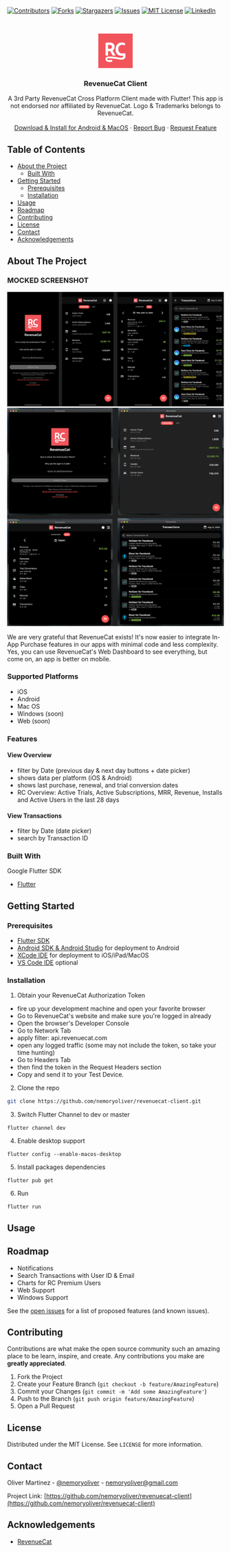 <!--
*** Thanks for checking out this README Template. If you have a suggestion that would
*** make this better, please fork the repo and create a pull request or simply open
*** an issue with the tag "enhancement".
*** Thanks again! Now go create something AMAZING! :D
-->





<!-- PROJECT SHIELDS -->
<!--
*** I'm using markdown "reference style" links for readability.
*** Reference links are enclosed in brackets [ ] instead of parentheses ( ).
*** See the bottom of this document for the declaration of the reference variables
*** for contributors-url, forks-url, etc. This is an optional, concise syntax you may use.
*** https://www.markdownguide.org/basic-syntax/#reference-style-links
-->
[![Contributors][contributors-shield]][contributors-url]
[![Forks][forks-shield]][forks-url]
[![Stargazers][stars-shield]][stars-url]
[![Issues][issues-shield]][issues-url]
[![MIT License][license-shield]][license-url]
[![LinkedIn][linkedin-shield]][linkedin-url]



<!-- PROJECT LOGO -->
<br />
<p align="center">
  <a href="https://github.com/nemoryoliver/revenuecat-client">
    <img src="assets/images/app_icon.png" alt="Logo" width="80" height="80">
  </a>

  <h3 align="center">RevenueCat Client</h3>

  <p align="center">
    A 3rd Party RevenueCat Cross Platform Client made with Flutter! This app is not endorsed nor affiliated by RevenueCat. Logo & Trademarks belongs to RevenueCat.
    <br />
    <br />
    <a href="https://github.com/nemoryoliver/revenuecat-client/releases">Download & Install for Android & MacOS</a>
    ·
    <a href="https://github.com/nemoryoliver/revenuecat-client/issues">Report Bug</a>
    ·
    <a href="https://github.com/nemoryoliver/revenuecat-client/issues">Request Feature</a>
  </p>
</p>



<!-- TABLE OF CONTENTS -->
## Table of Contents

* [About the Project](#about-the-project)
  * [Built With](#built-with)
* [Getting Started](#getting-started)
  * [Prerequisites](#prerequisites)
  * [Installation](#installation)
* [Usage](#usage)
* [Roadmap](#roadmap)
* [Contributing](#contributing)
* [License](#license)
* [Contact](#contact)
* [Acknowledgements](#acknowledgements)



<!-- ABOUT THE PROJECT -->
## About The Project

### MOCKED SCREENSHOT

[![RevenueCat Mobile App][screenshots-mobile]](https://github.com/nemoryoliver/revenuecat-client)
[![RevenueCat Desktop App][screenshots-desktop]](https://github.com/nemoryoliver/revenuecat-client)

We are very grateful that RevenueCat exists! It's now easier to integrate In-App Purchase features in our apps with minimal code and less complexity. Yes, you can use RevenueCat's Web Dashboard to see everything, but come on, an app is better on mobile. 

### Supported Platforms
- iOS
- Android
- Mac OS
- Windows (soon)
- Web (soon)

### Features
#### View Overview
- filter by Date (previous day & next day buttons + date picker)
- shows data per platform (iOS & Android)
- shows last purchase, renewal, and trial conversion dates
- RC Overview: Active Trials, Active Subscriptions, MRR, Revenue, Installs and Active Users in the last 28 days
#### View Transactions
- filter by Date (date picker)
- search by Transaction ID

### Built With
Google Flutter SDK
* [Flutter](https://flutter.dev)



<!-- GETTING STARTED -->
## Getting Started


### Prerequisites

* [Flutter SDK](https://flutter.dev)
* [Android SDK & Android Studio](https://developer.android.com/studio) for deployment to Android
* [XCode IDE](https://developer.apple.com/xcode/) for deployment to iOS/iPad/MacOS
* [VS Code IDE](https://code.visualstudio.com/) optional

### Installation

1. Obtain your RevenueCat Authorization Token
* fire up your development machine and open your favorite browser
* Go to RevenueCat's website and make sure you're logged in already
* Open the browser's Developer Console
* Go to Network Tab
* apply filter: api.revenuecat.com
* open any logged traffic (some may not include the token, so take your time hunting)
* Go to Headers Tab
* then find the token in the Request Headers section
* Copy and send it to your Test Device.
2. Clone the repo
```sh
git clone https://github.com/nemoryoliver/revenuecat-client.git
```
3. Switch Flutter Channel to dev or master
```
flutter channel dev
```
4. Enable desktop support
```
flutter config --enable-macos-desktop
```
5. Install packages dependencies
```
flutter pub get
```
6. Run
```
flutter run
```



<!-- USAGE EXAMPLES -->
## Usage


<!-- ROADMAP -->
## Roadmap

* Notifications
* Search Transactions with User ID & Email
* Charts for RC Premium Users
* Web Support
* Windows Support

See the [open issues](https://github.com/nemoryoliver/revenuecat-client/issues) for a list of proposed features (and known issues).



<!-- CONTRIBUTING -->
## Contributing

Contributions are what make the open source community such an amazing place to be learn, inspire, and create. Any contributions you make are **greatly appreciated**.

1. Fork the Project
2. Create your Feature Branch (`git checkout -b feature/AmazingFeature`)
3. Commit your Changes (`git commit -m 'Add some AmazingFeature'`)
4. Push to the Branch (`git push origin feature/AmazingFeature`)
5. Open a Pull Request



<!-- LICENSE -->
## License
 
Distributed under the MIT License. See `LICENSE` for more information.



<!-- CONTACT -->
## Contact

Oliver Martinez - [@nemoryoliver](https://twitter.com/nemoryoliver) - nemoryoliver@gmail.com

Project Link: [https://github.com/nemoryoliver/revenuecat-client](https://github.com/nemoryoliver/revenuecat-client)



<!-- ACKNOWLEDGEMENTS -->
## Acknowledgements
* [RevenueCat](https://revenuecat.com)





<!-- MARKDOWN LINKS & IMAGES -->
<!-- https://www.markdownguide.org/basic-syntax/#reference-style-links -->
[contributors-shield]: https://img.shields.io/github/contributors/nemoryoliver/revenuecat-client.svg?style=flat-square
[contributors-url]: https://github.com/nemoryoliver/revenuecat-client/graphs/contributors
[forks-shield]: https://img.shields.io/github/forks/nemoryoliver/revenuecat-client.svg?style=flat-square
[forks-url]: https://github.com/nemoryoliver/revenuecat-client/network/members
[stars-shield]: https://img.shields.io/github/stars/nemoryoliver/revenuecat-client.svg?style=flat-square
[stars-url]: https://github.com/nemoryoliver/revenuecat-client/stargazers
[issues-shield]: https://img.shields.io/github/issues/nemoryoliver/revenuecat-client.svg?style=flat-square
[issues-url]: https://github.com/nemoryoliver/revenuecat-client/issues
[license-shield]: https://img.shields.io/github/license/nemoryoliver/revenuecat-client.svg?style=flat-square
[license-url]: https://github.com/nemoryoliver/revenuecat-client/blob/master/LICENSE.txt
[linkedin-shield]: https://img.shields.io/badge/-LinkedIn-black.svg?style=flat-square&logo=linkedin&colorB=555
[linkedin-url]: https://linkedin.com/in/nemoryoliver
[screenshots-mobile]: images/screenshots_mobile.jpg
[screenshots-desktop]: images/screenshots_desktop.jpg
